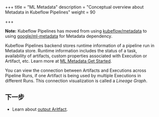 +++
title = "ML Metadata"
description = "Conceptual overview about Metadata in Kubeflow Pipelines"
weight = 90
                    
+++

**Note:** Kubeflow Pipelines has moved from using [kubeflow/metadata](https://github.com/kubeflow/metadata)
to using [google/ml-metadata](https://github.com/google/ml-metadata) for Metadata dependency.

Kubeflow Pipelines backend stores runtime information of a pipeline run in Metadata store.
Runtime information includes the status of a task, availability of artifacts, custom properties associated
with Execution or Artifact, etc. Learn more at [ML Metadata Get Started](https://github.com/google/ml-metadata/blob/master/g3doc/get_started.md).

You can view the connection between Artifacts and Executions across Pipeline Runs, if 
one Artifact is being used by multiple Executions in different Runs. This connection visualization
is called a *Lineage Graph*.

## 下一步

* Learn about [output Aritfact](/docs/components/pipelines/concepts/output-artifact).
